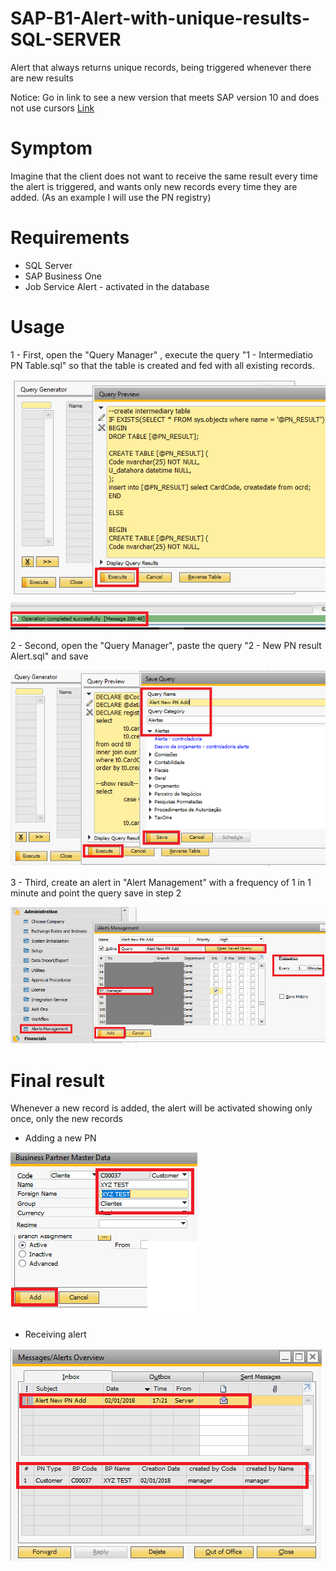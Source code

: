 # SAP-B1-Alert-with-unique-results-SQL-SERVER

Alert that always returns unique records, being triggered whenever there are new results

Notice: Go in link to see a new version that meets SAP version 10 and does not use cursors [Link](https://github.com/MRGhidini/SAP-B1-Alert-with-unique-results-SQL-SERVER-New)

# Symptom

Imagine that the client does not want to receive the same result every time the alert is triggered, and wants only new records every time they are added. (As an example I will use the PN registry)

# Requirements

* SQL Server
* SAP Business One
* Job Service Alert - activated in the database

# Usage

1 - First, open the "Query Manager" , execute the query "1 - Intermediatio PN Table.sql" so that the table is created and fed with all existing records.

![Screenshot](img/1.png)

2 - Second, open the "Query Manager", paste the query "2 - New PN result Alert.sql" and save

![Screenshot](img/2.png)

3 - Third, create an alert in "Alert Management" with a frequency of 1 in 1 minute and point the query save in step 2

![Screenshot](img/3.png)

# Final result

Whenever a new record is added, the alert will be activated showing only once, only the new records

* Adding a new PN

![Screenshot](img/4-1.png)

* Receiving alert

![Screenshot](img/4-2.png)


